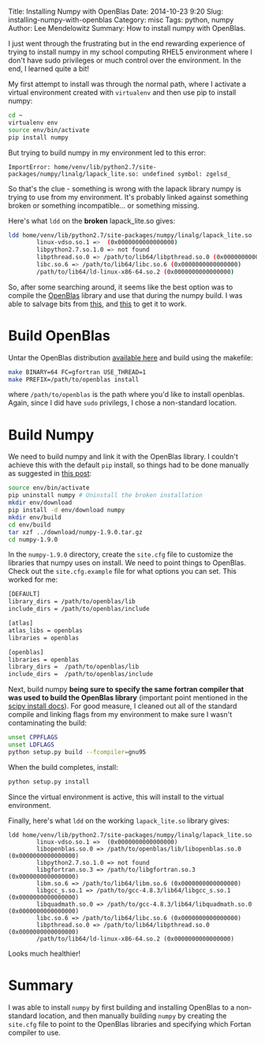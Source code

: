 Title: Installing Numpy with OpenBlas
Date: 2014-10-23 9:20
Slug: installing-numpy-with-openblas
Category: misc
Tags: python, numpy
Author: Lee Mendelowitz
Summary: How to install numpy with OpenBlas.

I just went through the frustrating but in the end rewarding experience of trying to install numpy in my school computing RHEL5 environment where I don't have sudo privileges or much control over the environment. In the end, I learned quite a bit!

My first attempt to install was through the normal path, where I activate a virtual environment created with `virtualenv` and then use pip to install numpy:

```bash
cd ~
virtualenv env
source env/bin/activate
pip install numpy
```

But trying to build numpy in my environment led to this error:

```
ImportError: home/venv/lib/python2.7/site-packages/numpy/linalg/lapack_lite.so: undefined symbol: zgelsd_
```

So that's the clue - something is wrong with the lapack library numpy is trying to use from my environment. It's probably linked against something broken or something incompatible... or something missing.

Here's what `ldd` on the **broken** lapack_lite.so gives:

```bash
ldd home/venv/lib/python2.7/site-packages/numpy/linalg/lapack_lite.so
        linux-vdso.so.1 =>  (0x0000000000000000)
        libpython2.7.so.1.0 => not found
        libpthread.so.0 => /path/to/lib64/libpthread.so.0 (0x0000000000000000)
        libc.so.6 => /path/to/lib64/libc.so.6 (0x0000000000000000)
        /path/to/lib64/ld-linux-x86-64.so.2 (0x0000000000000000)
```

So, after some searching around, it seems like the best option was to compile the [OpenBlas](https://github.com/xianyi/OpenBLAS) library and use that during the numpy build. I was able to salvage bits from [this](https://gist.github.com/sniderbr/5891950), and [this](http://gromgull.net/blog/2013/07/multithreaded-scipynumpy-with-openblas-on-debian/) to get it to work.


# Build OpenBlas

Untar the OpenBlas distribution [available here](http://www.openblas.net/) and build using the makefile:

```bash
make BINARY=64 FC=gfortran USE_THREAD=1
make PREFIX=/path/to/openblas install
```

where `/path/to/openblas` is the path where you'd like to install openblas. Again, since I did have `sudo` privilegs, I chose a non-standard location.

# Build Numpy

We need to build numpy and link it with the OpenBlas library. I couldn't achieve this with the default `pip` install, so things had to be done manually as suggested in [this post](http://gromgull.net/blog/2013/07/multithreaded-scipynumpy-with-openblas-on-debian/):

```bash
source env/bin/activate
pip uninstall numpy # Uninstall the broken installation
mkdir env/download
pip install -d env/download numpy
mkdir env/build
cd env/build
tar xzf ../download/numpy-1.9.0.tar.gz
cd numpy-1.9.0
```

In the `numpy-1.9.0` directory, create the `site.cfg` file to customize the libraries that numpy uses on install. We need to point things to OpenBlas. Check out the `site.cfg.example` file for what options you can set. This worked for me:  

```bash
[DEFAULT]
library_dirs = /path/to/openblas/lib
include_dirs = /path/to/openblas/include

[atlas]
atlas_libs = openblas
libraries = openblas

[openblas]
libraries = openblas
library_dirs =  /path/to/openblas/lib
include_dirs =  /path/to/openblas/include
```

Next, build numpy **being sure to specify the same fortran compiler that was used to build the OpenBlas library** (important point mentioned in the [scipy install docs](http://docs.scipy.org/doc/numpy/user/install.html)). For good measure, I cleaned out all of the standard compile and linking flags from my environment to make sure I wasn't contaminating the build:

```bash
unset CPPFLAGS
unset LDFLAGS
python setup.py build --fcompiler=gnu95
```

When the build completes, install:
```bash
python setup.py install
```

Since the virtual environment is active, this will install to the virtual environment.

Finally, here's what `ldd` on the working `lapack_lite.so` library gives:

```
ldd home/venv/lib/python2.7/site-packages/numpy/linalg/lapack_lite.so
        linux-vdso.so.1 =>  (0x0000000000000000)
        libopenblas.so.0 => /path/to/openblas/lib/libopenblas.so.0 (0x0000000000000000)
        libpython2.7.so.1.0 => not found
        libgfortran.so.3 => /path/to/libgfortran.so.3 (0x0000000000000000)
        libm.so.6 => /path/to/lib64/libm.so.6 (0x0000000000000000)
        libgcc_s.so.1 => /path/to/gcc-4.8.3/lib64/libgcc_s.so.1 (0x0000000000000000)
        libquadmath.so.0 => /path/to/gcc-4.8.3/lib64/libquadmath.so.0 (0x0000000000000000)
        libc.so.6 => /path/to/lib64/libc.so.6 (0x0000000000000000)
        libpthread.so.0 => /path/to/lib64/libpthread.so.0 (0x0000000000000000)
        /path/to/lib64/ld-linux-x86-64.so.2 (0x0000000000000000)
```

Looks much healthier!

# Summary

I was able to install `numpy` by first building and installing OpenBlas to a non-standard location, and then
manually building `numpy` by creating the `site.cfg` file to point to the OpenBlas libraries
and specifying which Fortan compiler to use.





